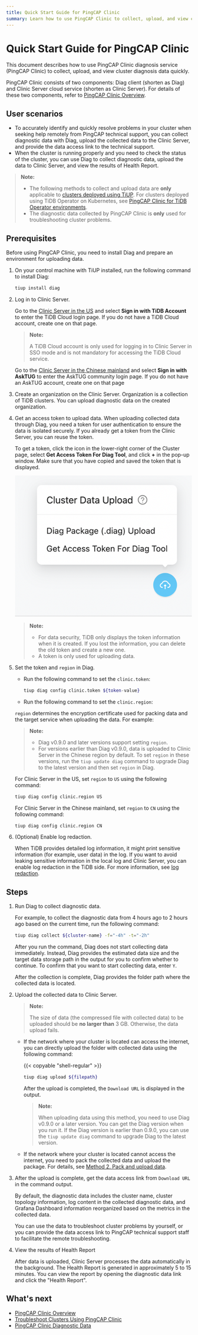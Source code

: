 ```yaml
---
title: Quick Start Guide for PingCAP Clinic
summary: Learn how to use PingCAP Clinic to collect, upload, and view cluster diagnosis data quickly.
---
```


# Quick Start Guide for PingCAP Clinic

This document describes how to use PingCAP Clinic diagnosis service (PingCAP Clinic) to collect, upload, and view cluster diagnosis data quickly.

PingCAP Clinic consists of two components: Diag client (shorten as Diag) and Clinic Server cloud service (shorten as Clinic Server). For details of these two components, refer to [PingCAP Clinic Overview](/clinic/clinic-introduction.md).

## User scenarios

- To accurately identify and quickly resolve problems in your cluster when seeking help remotely from PingCAP technical support, you can collect diagnostic data with Diag, upload the collected data to the Clinic Server, and provide the data access link to the technical support.
- When the cluster is running properly and you need to check the status of the cluster, you can use Diag to collect diagnostic data, upload the data to Clinic Server, and view the results of Health Report.

> **Note:**
>
> - The following methods to collect and upload data are **only** applicable to [clusters deployed using TiUP](/production-deployment-using-tiup.md). For clusters deployed using TiDB Operator on Kubernetes, see [PingCAP Clinic for TiDB Operator environments](https://docs.pingcap.com/tidb-in-kubernetes/stable/clinic-user-guide).
> - The diagnostic data collected by PingCAP Clinic is **only** used for troubleshooting cluster problems.

## Prerequisites

Before using PingCAP Clinic, you need to install Diag and prepare an environment for uploading data.

1. On your control machine with TiUP installed, run the following command to install Diag:

    ```bash
    tiup install diag
    ```

2. Log in to Clinic Server.

    <SimpleTab groupId="clinicServer">
    <div label="Clinic Server in the US" value="clinic-us">

    Go to the [Clinic Server in the US](https://clinic.pingcap.com) and select **Sign in with TiDB Account** to enter the TiDB Cloud login page. If you do not have a TiDB Cloud account, create one on that page.

    > **Note:**
    >
    > A TiDB Cloud account is only used for logging in to Clinic Server in SSO mode and is not mandatory for accessing the TiDB Cloud service.

    </div>

    <div label="Clinic Server in the Chinese mainland" value="clinic-cn">

    Go to the [Clinic Server in the Chinese mainland](https://clinic.pingcap.com.cn) and select **Sign in with AskTUG** to enter the AskTUG community login page. If you do not have an AskTUG account, create one on that page

    </div>
    </SimpleTab>

3. Create an organization on the Clinic Server. Organization is a collection of TiDB clusters. You can upload diagnostic data on the created organization.

4. Get an access token to upload data. When uploading collected data through Diag, you need a token for user authentication to ensure the data is isolated securely. If you already get a token from the Clinic Server, you can reuse the token.

    To get a token, click the icon in the lower-right corner of the Cluster page, select **Get Access Token For Diag Tool**, and click **+** in the pop-up window. Make sure that you have copied and saved the token that is displayed.

    ![An example of a token](/media/clinic-get-token.png)

    > **Note:**
    >
    > - For data security, TiDB only displays the token information when it is created. If you lost the information, you can delete the old token and create a new one.
    > - A token is only used for uploading data.

5. Set the token and `region` in Diag.

    - Run the following command to set the `clinic.token`:

        ```bash
        tiup diag config clinic.token ${token-value}
        ```

    - Run the following command to set the `clinic.region`:

    `region` determines the encryption certificate used for packing data and the target service when uploading the data. For example:

    > **Note:**
    >
    > - Diag v0.9.0 and later versions support setting `region`.
    > - For versions earlier than Diag v0.9.0, data is uploaded to Clinic Server in the Chinese region by default. To set `region` in these versions, run the `tiup update diag` command to upgrade Diag to the latest version and then set `region` in Diag.

    <SimpleTab groupId="clinicServer">
    <div label="Clinic Server in the US" value="clinic-us">

    For Clinic Server in the US, set `region` to `US` using the following command:

    ```bash
    tiup diag config clinic.region US
    ```

    </div>
    <div label="Clinic Server in the Chinese mainland" value="clinic-cn">

    For Clinic Server in the Chinese mainland, set `region` to `CN` using the following command:

    ```bash
    tiup diag config clinic.region CN
    ```

    </div>

    </SimpleTab>

6. (Optional) Enable log redaction.

    When TiDB provides detailed log information, it might print sensitive information (for example, user data) in the log. If you want to avoid leaking sensitive information in the local log and Clinic Server, you can enable log redaction in the TiDB side. For more information, see [log redaction](/log-redaction.md#log-redaction-in-tidb-side).

## Steps

1. Run Diag to collect diagnostic data.

    For example, to collect the diagnostic data from 4 hours ago to 2 hours ago based on the current time, run the following command:

    ```bash
    tiup diag collect ${cluster-name} -f="-4h" -t="-2h"
    ```

    After you run the command, Diag does not start collecting data immediately. Instead, Diag provides the estimated data size and the target data storage path in the output for you to confirm whether to continue. To confirm that you want to start collecting data, enter `Y`.

    After the collection is complete, Diag provides the folder path where the collected data is located.

2. Upload the collected data to Clinic Server.

    > **Note:**
    >
    > The size of data (the compressed file with collected data) to be uploaded should be **no larger than** 3 GB. Otherwise, the data upload fails.

    - If the network where your cluster is located can access the internet, you can directly upload the folder with collected data using the following command:

        {{< copyable "shell-regular" >}}

        ```bash
        tiup diag upload ${filepath}
        ```

        After the upload is completed, the `Download URL` is displayed in the output.

        > **Note:**
        >
        > When uploading data using this method, you need to use Diag v0.9.0 or a later version. You can get the Diag version when you run it. If the Diag version is earlier than 0.9.0, you can use the `tiup update diag` command to upgrade Diag to the latest version.

    - If the network where your cluster is located cannot access the internet, you need to pack the collected data and upload the package. For details, see [Method 2. Pack and upload data](/clinic/clinic-user-guide-for-tiup.md#method-2-pack-and-upload-data).

3. After the upload is complete, get the data access link from `Download URL` in the command output.

    By default, the diagnostic data includes the cluster name, cluster topology information, log content in the collected diagnostic data, and Grafana Dashboard information reorganized based on the metrics in the collected data.

    You can use the data to troubleshoot cluster problems by yourself, or you can provide the data access link to PingCAP technical support staff to facilitate the remote troubleshooting.

4. View the results of Health Report

    After data is uploaded, Clinic Server processes the data automatically in the background. The Health Report is generated in approximately 5 to 15 minutes. You can view the report by opening the diagnostic data link and click the "Health Report".

## What's next

- [PingCAP Clinic Overview](/clinic/clinic-introduction.md)
- [Troubleshoot Clusters Using PingCAP Clinic](/clinic/clinic-user-guide-for-tiup.md)
- [PingCAP Clinic Diagnostic Data](/clinic/clinic-data-instruction-for-tiup.md)